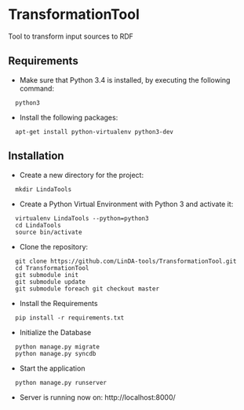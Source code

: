 # TransformationTool
Tool to transform input sources to RDF


## Requirements

* Make sure that Python 3.4 is installed, by executing the following command:
```shell
  python3
```
* Install the following packages:
```shell
  apt-get install python-virtualenv python3-dev
```
## Installation
* Create a new directory for the project:
```shell
  mkdir LindaTools
```
* Create a Python Virtual Environment with Python 3 and activate it:
```shell
  virtualenv LindaTools --python=python3
  cd LindaTools
  source bin/activate
```
* Clone the repository:
```shell
  git clone https://github.com/LinDA-tools/TransformationTool.git
  cd TransformationTool
  git submodule init
  git submodule update
  git submodule foreach git checkout master
```
* Install the Requirements
```shell
  pip install -r requirements.txt
```
* Initialize the Database
```shell
  python manage.py migrate
  python manage.py syncdb
```
* Start the application
```shell
  python manage.py runserver
```
* Server is running now on: http://localhost:8000/